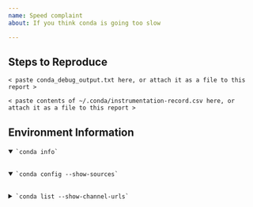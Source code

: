 ```yaml
---
name: Speed complaint
about: If you think conda is going too slow

---
```



<!--
Hi!  Read this; it's important.

We get a lot of reports on the conda issue tracker about speed. These are mostly
not very helpful, because they only very generally complain about the total time
conda is taking. They often don’t even say what conda is taking so long to do -
just that it’s slow. If you want to file an issue report about conda’s speed, we
ask that you take the time to isolate exactly what part is slow, and what you think
is a reasonable amount of time for that operation to take (preferably by
comparison with another tool that is performing a similar task). Please see some
tips below on how to collect useful information for a bug report.

Complaints that include no useful information will be ignored and closed.

-->

## Steps to Reproduce
<!-- Show us some debugging output.  Here we generate conda_debug_output.txt - please upload it with your report.

* On unix (bash shells): 

  CONDA_INSTRUMENTATION_ENABLED=1 <your conda command> -vv | tee conda_debug_output.txt

* On Windows:

  set CONDA_INSTRUMENTATION_ENABLED=1
  powershell "<your conda command> -vv | tee conda_debug_output.txt"

-->
```
< paste conda_debug_output.txt here, or attach it as a file to this report >

```

```
< paste contents of ~/.conda/instrumentation-record.csv here, or attach it as a file to this report >
```


## Environment Information
<details open><summary><code>`conda info`</code></summary><p>
<!-- between the ticks below, paste the output of 'conda info' -->

```

```
</p></details>


<details open><summary><code>`conda config --show-sources`</code></summary><p>
<!-- between the ticks below, paste the output of 'conda config --show-sources' -->

```

```
</p></details>


<details><summary><code>`conda list --show-channel-urls`</code></summary><p>
<!-- between the ticks below, paste the output of 'conda list --show-channel-urls' -->

```

```
</p></details>
